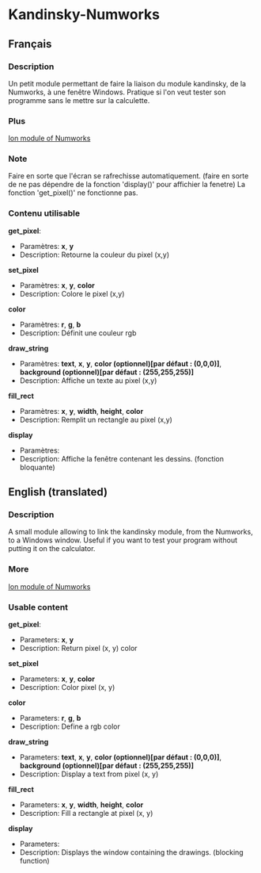 # Kandinsky-Numworks

## Français

### Description
Un petit module permettant de faire la liaison du module kandinsky, de la Numworks, à une fenêtre Windows. 
Pratique si l'on veut tester son programme sans le mettre sur la calculette.

### Plus
[Ion module of Numworks](https://github.com/ZetaMap/Ion-numworks)

### Note
Faire en sorte que l'écran se rafrechisse automatiquement. (faire en sorte de ne pas dépendre de la fonction 'display()' pour affichier la fenetre)
La fonction 'get_pixel()' ne fonctionne pas.

### Contenu utilisable
**get_pixel**:
* Paramètres: **x**, **y**
* Description: Retourne la couleur du pixel (x,y)

**set_pixel**
* Paramètres: **x**, **y**, **color**
* Description: Colore le pixel (x,y)

**color**
* Paramètres: **r**, **g**, **b**
* Description: Définit une couleur rgb

**draw_string**
* Paramètres: **text**, **x**, **y**, **color (optionnel)[par défaut : (0,0,0)]**, **background (optionnel)[par défaut : (255,255,255)]**
* Description: Affiche un texte au pixel (x,y)

**fill_rect**
* Paramètres: **x**, **y**, **width**, **height**, **color**
* Description: Remplit un rectangle au pixel (x,y)

**display**
* Paramètres:
* Description: Affiche la fenêtre contenant les dessins. (fonction bloquante)


## English (translated)

### Description
A small module allowing to link the kandinsky module, from the Numworks, to a Windows window. 
Useful if you want to test your program without putting it on the calculator.

### More
[Ion module of Numworks](https://github.com/ZetaMap/Ion-numworks)

### Usable content
**get_pixel**:
* Parameters: **x**, **y**
* Description: Return pixel (x, y) color

**set_pixel**
* Parameters: **x**, **y**, **color**
* Description: Color pixel (x, y)

**color**
* Parameters: **r**, **g**, **b**
* Description: Define a rgb color

**draw_string**
* Parameters: **text**, **x**, **y**, **color (optionnel)[par défaut : (0,0,0)]**, **background (optionnel)[par défaut : (255,255,255)]**
* Description: Display a text from pixel (x, y)

**fill_rect**
* Parameters: **x**, **y**, **width**, **height**, **color**
* Description: Fill a rectangle at pixel (x, y)

**display**
* Parameters:
* Description: Displays the window containing the drawings. (blocking function) 
